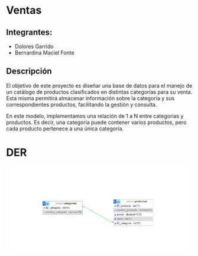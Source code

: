 # Ventas

## Integrantes:
* Dolores Garrido
* Bernardina Maciel Fonte

## Descripción
El objetivo de este proyecto es diseñar una base de datos para el manejo de un catálogo de productos clasificados en distintas categorías para su venta. Esta misma permitirá almacenar información sobre la categoría y sus correspondientes productos, facilitando la gestión y consulta.

En este modelo, implementamos una relación de 1 a N entre categorías y productos. Es decir, una categoría puede contener varios productos, pero cada producto pertenece a una única categoría.

# DER
![Diagrama Entidad Relación](/der.png)